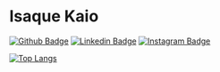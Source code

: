 <!--
**isaquekaio/isaquekaio** is a ✨ _special_ ✨ repository because its `README.md` (this file) appears on your GitHub profile.

Here are some ideas to get you started:

- 🔭 I’m currently working on ...
- 🌱 I’m currently learning ...
- 👯 I’m looking to collaborate on ...
- 🤔 I’m looking for help with ...
- 💬 Ask me about ...
- 📫 How to reach me: ...
- 😄 Pronouns: ...
- ⚡ Fun fact: ...
-->

# Isaque Kaio 

[![Github Badge](https://img.shields.io/badge/-Github-000?style=flat-square&logo=Github&logoColor=white&link=https://github.com/lucasgdb)](https://github.com/isaquekaio)
[![Linkedin Badge](https://img.shields.io/badge/-LinkedIn-blue?style=flat-square&logo=Linkedin&logoColor=white&link=https://www.linkedin.com/in/isaque-kaio-463a76136/)](https://www.linkedin.com/in/isaque-kaio-463a76136/)
[![Instagram Badge](https://img.shields.io/badge/-Instagram-C13584?style=flat-square&labelColor=C13584&logo=instagram&logoColor=white&link=https://www.instagram.com/isaque_kaio/)](https://www.instagram.com/isaque_kaio/)

[![Top Langs](https://github-readme-stats.vercel.app/api/top-langs/?username=isaquekaio&langs_count=8&hide=XSLT&layout=compact&theme=monokai)](https://github.com/anuraghazra/github-readme-stats)
